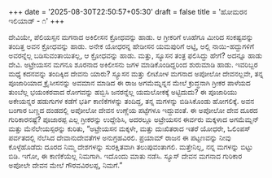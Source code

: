 +++
date = '2025-08-30T22:50:57+05:30'
draft = false
title = 'ಹೋಮರನ ಇಲಿಯಾಡ್ - ೧'
+++

ದೇವಿಯೇ, ಪೆಲಿಯಸ್ಸನ ಮಗನಾದ ಅಕಿಲೀಸನ ಕ್ರೋಧವನ್ನು ಹಾಡು. ಆ ಗ್ರೀಕರಿಗೆ ಊಹೆಗೂ ಮೀರಿದ ಸಂಕಷ್ಟವನ್ನು ತಂದಿತ್ತ ಅವನ ಕ್ರೋಧವನ್ನು ಹಾಡು. ಅನೇಕ ಯೋಧರನ್ನ ಹೇಡೀಸನ ಯಮಪುರಿಗೆ ಅಟ್ಟಿ, ಅಲ್ಲಿ ನಾಯಿ-ಹದ್ದುಗಳಿಗೆ ಅವರನ್ನೆಲ್ಲ ಬಡಿಸುವಂತಾಯಿತಲ್ಲ, ಆ ಕ್ರೋಧವನ್ನು ಹಾಡು. ಮತ್ತು, ಸ್ಯೂಸನ ತಂತ್ರ ಫಲಿಸಿದ್ದು ಹೇಗೆ? ಅದನ್ನೂ ಹಾಡು ದೇವಿ.
ಅಟ್ರೇಯಸನ ಮಗನೂ ಶೂರನಾದ ಅಕಿಲೀಸನು ಜಗಳ ಮಾಡಿಕೊಂಡಿದ್ದರಿಂದ ಶುರುಮಾಡಿ ಹಾಡು. ಇವರಿಬ್ಬರ ಮಧ್ಯೆ ಕದನವನ್ನು ತಂದಿಕ್ಕಿದ ದೇವನು ಯಾರು? ಸ್ಯೂಸನ ಮತ್ತು ಲೀಟೋಳ ಮಗನಾದ ಅಪೋಲೋ ದೇವನಲ್ಲವೇ, ತನ್ನ ಪೂಜಾರಿಯಾದ ಕ್ರೈಸೀಸನನ್ನು ಅವಮಾನ ಮಾಡಿದ ಈ ರಾಜ ಅಗಮೆಮ್ನನ್ನನ ಮೇಲೆ ಕ್ರುದ್ಧನಾಗಿ ಗ್ರೀಕರ ಪಾಳೆಯದ ತುಂಬೆಲ್ಲ ಭಯಂಕರವಾದ ರೋಗವನ್ನು ಹಬ್ಬಿಸಿ ಜನರನ್ನೆಲ್ಲ ಯಮಲೋಕಕ್ಕೆ ಅಟ್ಟಿದುದು?
ಈ ಪೂಜಾರಿಯು ಅಕೇಯನ್ನರ ಹಡುಗುಗಳ ಕಡೆಗೆ ಭರ್ತಿ ಕಾಣಿಕೆಗಳನ್ನು ತಂದಿದ್ದ, ತನ್ನ ಮಗಳನ್ನು ಬಿಡಿಸಿಕೊಂಡು ಹೋಗಲಿಕ್ಕೆ. ಅವನ ಬಂಗಾರ ಬಣ್ಣದ ದಂಡದಲ್ಲಿ ಅಪೋಲೋ ದೇವನ ಉಣ್ಣೆಯ ಪಟ್ಟೆಗಳೂ ಇದ್ದುವಂತೆ. ಈ ಅಪೋಲೋ ದೇವ ದೂರದ ಗುರಿಕಾರನಷ್ಟೆ?
ಪೂಜಾರಪ್ಪ ಎಲ್ಲ ಗ್ರೀಕರನ್ನು ಉದ್ದೇಶಿಸಿ, ಅದರಲ್ಲೂ ಅಟ್ರೇಯಸನ ಈರ್ವರು ಮಕ್ಕಳಾದ ಅಗಮೆಮ್ನನ್ ಮತ್ತು ಮೆನೆಲೇಯಸ್ಸರನ್ನು ಕುರಿತು, “ಅಟ್ರೇಯಸನ ಮಕ್ಕಳೇ, ಮತ್ತು ದುಃಖಿತರಾದ ಇತರೆ ಯೋಧರೇ, ಓಲಿಂಪಸ್ ಪರ್ವತದಲ್ಲಿ ನೆಲೆಸಿದ ದೇವಾನುದೇವತೆಗಳ ಅನುಗ್ರಹವಿರಲಿ. ಪ್ರಯಾಮ್ ರಾಜನ ಈ ಪಟ್ಟಣವನ್ನು ನೀವು ಕೊಳ್ಳೆಹೊಡೆದು ದೂರದ ನಿಮ್ಮ ದೇಶಗಳನ್ನು ಸುರಕ್ಷಿತವಾಗಿ ತಲುಪುವಂತಾಗಲಿ. ಮತ್ತೇನಿಲ್ಲ, ನನ್ನ ಮಗಳನ್ನು ಬಿಟ್ಟು ಬಿಡಿ. ಇಗೋ, ಈ ಕಾಣಿಕೆಯೆಲ್ಲ ನಿಮಗಾಗಿ. ಇದೊಂದು ಮಾತು ನಡೆಸಿ. ಸ್ಯೂಸ್ ದೇವನ ಮಗನಾದ ಗುರಿಕಾರ ಅಪೋಲೇ ದೇವನ ಮೇಲೆ ಗೌರವವಿರಲಪ್ಪ, ನಿಮಗೆ.”
